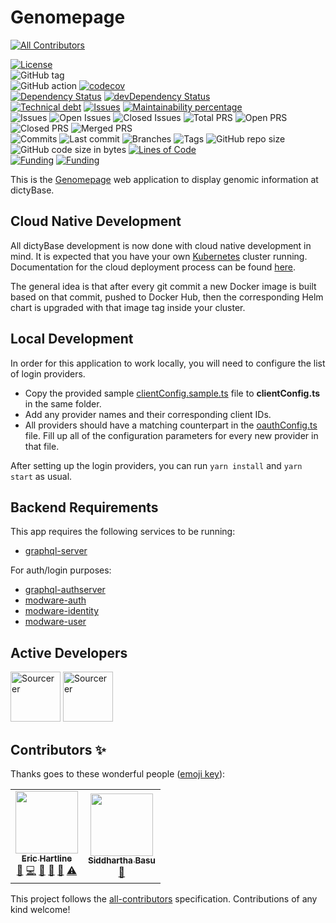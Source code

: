 # Genomepage
<!-- ALL-CONTRIBUTORS-BADGE:START - Do not remove or modify this section -->
[![All Contributors](https://img.shields.io/badge/all_contributors-2-orange.svg?style=flat-square)](#contributors-)
<!-- ALL-CONTRIBUTORS-BADGE:END -->

[![License](https://img.shields.io/badge/License-BSD%202--Clause-blue.svg)](LICENSE)  
![GitHub tag](https://img.shields.io/github/v/tag/dictyBase/genomepage)  
![GitHub action](https://github.com/dictyBase/genomepage/workflows/Node%20CI%20Develop/badge.svg)
[![codecov](https://codecov.io/gh/dictyBase/genomepage/branch/develop/graph/badge.svg)](https://codecov.io/gh/dictyBase/genomepage)  
[![Dependency Status](https://david-dm.org/dictyBase/genomepage/develop.svg?style=flat-square)](https://david-dm.org/dictyBase/genomepage/develop)
[![devDependency Status](https://david-dm.org/dictyBase/genomepage/develop/dev-status.svg?style=flat-square)](https://david-dm.org/dictyBase/genomepage/develop?type=dev)  
[![Technical debt](https://badgen.net/codeclimate/tech-debt/dictyBase/genomepage)](https://codeclimate.com/github/dictyBase/genomepage/trends/technical_debt)
[![Issues](https://badgen.net/codeclimate/issues/dictyBase/genomepage)](https://codeclimate.com/github/dictyBase/genomepage/issues)
[![Maintainability percentage](https://badgen.net/codeclimate/maintainability-percentage/dictyBase/genomepage)](https://codeclimate.com/github/dictyBase/genomepage)  
![Issues](https://badgen.net/github/issues/dictyBase/genomepage)
![Open Issues](https://badgen.net/github/open-issues/dictyBase/genomepage)
![Closed Issues](https://badgen.net/github/closed-issues/dictyBase/genomepage)
![Total PRS](https://badgen.net/github/prs/dictyBase/genomepage)
![Open PRS](https://badgen.net/github/open-prs/dictyBase/genomepage)
![Closed PRS](https://badgen.net/github/closed-prs/dictyBase/genomepage)
![Merged PRS](https://badgen.net/github/merged-prs/dictyBase/genomepage)  
![Commits](https://badgen.net/github/commits/dictyBase/genomepage/develop)
![Last commit](https://badgen.net/github/last-commit/dictyBase/genomepage/develop)
![Branches](https://badgen.net/github/branches/dictyBase/genomepage)
![Tags](https://badgen.net/github/tags/dictyBase/genomepage)
![GitHub repo size](https://img.shields.io/github/repo-size/dictyBase/genomepage?style=plastic)
![GitHub code size in bytes](https://img.shields.io/github/languages/code-size/dictyBase/genomepage?style=plastic)
[![Lines of Code](https://badgen.net/codeclimate/loc/dictyBase/genomepage)](https://codeclimate.com/github/dictyBase/genomepage/code)  
[![Funding](https://badgen.net/badge/NIGMS/Rex%20L%20Chisholm,dictyBase/yellow?list=|)](https://projectreporter.nih.gov/project_info_description.cfm?aid=9476993)
[![Funding](https://badgen.net/badge/NIGMS/Rex%20L%20Chisholm,DSC/yellow?list=|)](https://projectreporter.nih.gov/project_info_description.cfm?aid=9438930)

This is the [Genomepage](https://testdb.dictybase.org/gene/gflB) web application to display genomic information at dictyBase.

## Cloud Native Development

All dictyBase development is now done with cloud native development in mind. It is expected
that you have your own [Kubernetes](https://kubernetes.io/) cluster running. Documentation
for the cloud deployment process can be found [here](https://github.com/dictyBase/Migration/tree/master/deployment).

The general idea is that after every git commit a new Docker image is built based on that commit,
pushed to Docker Hub, then the corresponding Helm chart is upgraded with that image tag
inside your cluster.

## Local Development

In order for this application to work locally, you will need to configure the list of
login providers.

- Copy the provided sample [clientConfig.sample.ts](src/common/utils/clientConfig.sample.ts) file
  to **clientConfig.ts** in the same folder.
- Add any provider names and their corresponding client IDs.
- All providers should have a matching counterpart in the
  [oauthConfig.ts](src/common/utils/oauthConfig.ts) file. Fill up all of the
  configuration parameters for every new provider in that file.

After setting up the login providers, you can run `yarn install` and `yarn start` as usual.

## Backend Requirements

This app requires the following services to be running:

- [graphql-server](https://github.com/dictyBase/graphql-server)

For auth/login purposes:

- [graphql-authserver](https://github.com/dictyBase/graphql-authserver)
- [modware-auth](https://github.com/dictyBase/modware-auth)
- [modware-identity](https://github.com/dictyBase/modware-identity)
- [modware-user](https://github.com/dictyBase/modware-user)

## Active Developers

<a href="https://sourcerer.io/cybersiddhu"><img src="https://sourcerer.io/assets/avatar/cybersiddhu" height="80px" alt="Sourcerer"></a>
<a href="https://sourcerer.io/wildlifehexagon"><img src="https://sourcerer.io/assets/avatar/wildlifehexagon" height="80px" alt="Sourcerer"></a>

## Contributors ✨

Thanks goes to these wonderful people ([emoji key](https://allcontributors.org/docs/en/emoji-key)):

<!-- ALL-CONTRIBUTORS-LIST:START - Do not remove or modify this section -->
<!-- prettier-ignore-start -->
<!-- markdownlint-disable -->
<table>
  <tr>
    <td align="center"><a href="http://www.erichartline.net/"><img src="https://avatars3.githubusercontent.com/u/13489381?v=4" width="100px;" alt=""/><br /><sub><b>Eric Hartline</b></sub></a><br /><a href="https://github.com/dictyBase/genomepage/issues?q=author%3Awildlifehexagon" title="Bug reports">🐛</a> <a href="https://github.com/dictyBase/genomepage/commits?author=wildlifehexagon" title="Code">💻</a> <a href="https://github.com/dictyBase/genomepage/commits?author=wildlifehexagon" title="Documentation">📖</a> <a href="#design-wildlifehexagon" title="Design">🎨</a> <a href="#maintenance-wildlifehexagon" title="Maintenance">🚧</a> <a href="https://github.com/dictyBase/genomepage/commits?author=wildlifehexagon" title="Tests">⚠️</a></td>
    <td align="center"><a href="http://cybersiddhu.github.com/"><img src="https://avatars3.githubusercontent.com/u/48740?v=4" width="100px;" alt=""/><br /><sub><b>Siddhartha Basu</b></sub></a><br /><a href="#maintenance-cybersiddhu" title="Maintenance">🚧</a></td>
  </tr>
</table>

<!-- markdownlint-enable -->
<!-- prettier-ignore-end -->
<!-- ALL-CONTRIBUTORS-LIST:END -->

This project follows the [all-contributors](https://github.com/all-contributors/all-contributors) specification. Contributions of any kind welcome!